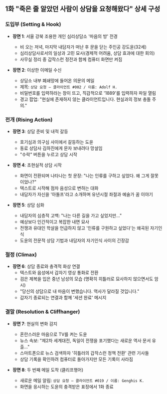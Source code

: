 ## 1화 "죽은 줄 알았던 사람이 상담을 요청해왔다" 상세 구성

### 도입부 (Setting & Hook)
- **장면 1**: 서울 강북 조용한 개인 심리상담소 '마음의 방' 전경
  - 비 오는 저녁, 마지막 내담자가 떠난 후 문을 닫는 주인공 강도윤(32세)
  - 심리상담사로서의 일상과 고민 묘사(경제적 어려움, 상담 효과에 대한 회의)
  - 사무실 정리 중 갑작스런 정전과 함께 컴퓨터 화면만 켜짐

- **장면 2**: 이상한 이메일 수신
  - 상담소 내부 폐쇄망에 들어온 의문의 메일
  - 제목: `상담 요청 – 클라이언트 #002 / 이름: Adolf H.`
  - 비밀번호를 입력하라는 창이 뜨고, 직감적으로 '1889'를 입력하자 파일 열림
  - 경고 팝업: "현실에 존재하지 않는 클라이언트입니다. 현실과의 정보 충돌 주의."

### 전개 (Rising Action)
- **장면 3**: 상담 준비 및 내적 갈등
  - 호기심과 의구심 사이에서 갈등하는 도윤
  - 동료 상담사 김하진에게 문자 보내려다 망설임
  - "수락" 버튼을 누르고 상담 시작

- **장면 4**: 초현실적 상담 시작
  - 화면이 전환되며 나타나는 첫 문장: "나는 인류를 구하고 싶었다. 왜 그게 잘못이었나?"
  - 텍스트로 시작해 점차 음성으로 변하는 대화
  - 내담자가 자신을 '아돌프'라고 소개하며 유년시절 좌절과 예술가 꿈 이야기

- **장면 5**: 상담 심화
  - 내담자의 심층적 고백: "나는 다른 길을 가고 싶었지만..."
  - 예상보다 인간적이고 복잡한 내면 묘사
  - 전쟁과 유대인 학살을 언급하지 않고 '인류를 구원하고 싶었다'는 왜곡된 자기인식
  - 도윤의 전문적 상담 기법과 내담자의 자기인식 사이의 긴장감

### 절정 (Climax)
- **장면 6**: 상담 종료와 충격적 화상 연결
  - 텍스트와 음성에서 갑자기 영상 통화로 전환
  - 검은 제복을 입은 중년 남성의 모습 (명확히 히틀러로 묘사하지 않으면서도 암시)
  - "당신의 상담으로 내 마음이 변했습니다. 역사가 달라질 것입니다."
  - 갑자기 종료되는 연결과 함께 '세션 완료' 메시지

### 결말 (Resolution & Cliffhanger)
- **장면 7**: 현실의 변화 감지
  - 혼란스러운 마음으로 TV를 켜는 도윤
  - 뉴스 속보: "제2차 세계대전, 독일이 전쟁을 포기했다는 새로운 역사 문서 유출..."
  - 스마트폰으로 뉴스 검색하자 '히틀러의 갑작스런 정책 전환' 관련 기사들
  - 상담 기록을 확인하려 컴퓨터로 돌아가지만 모든 기록이 사라짐

- **장면 8**: 두 번째 메일 도착 (클리프행어)
  - 새로운 메일 알림: `상담 요청 – 클라이언트 #019 / 이름: Genghis K.`
  - 화면을 응시하는 도윤의 충격받은 표정에서 1화 종료
